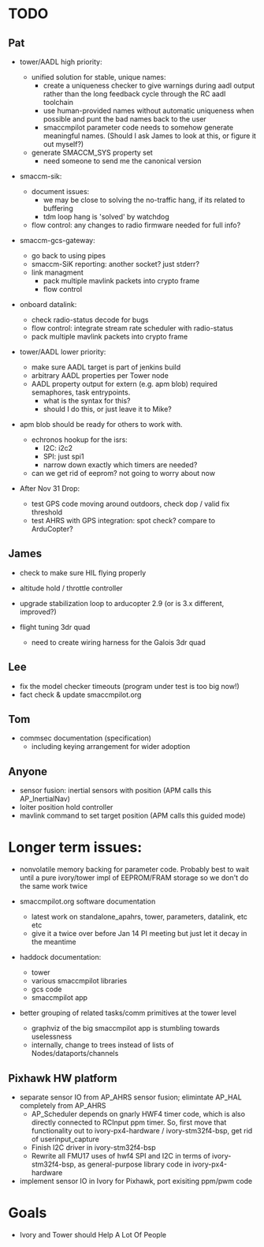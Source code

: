 # TODO

## Pat

- tower/AADL high priority:
    - unified solution for stable, unique names:
        - create a uniqueness checker to give warnings during aadl output
          rather than the long feedback cycle through the RC aadl toolchain
        - use human-provided names without automatic uniqueness when
          possible and punt the bad names back to the user
        - smaccmpilot parameter code needs to somehow generate meaningful
          names. (Should I ask James to look at this, or figure it out myself?)
    - generate SMACCM\_SYS property set
        - need someone to send me the canonical version

- smaccm-sik:
    - document issues:
        - we may be close to solving the no-traffic hang, if its related
          to buffering
        - tdm loop hang is 'solved' by watchdog
    - flow control: any changes to radio firmware needed for full info?

- smaccm-gcs-gateway:
    - go back to using pipes
    - smaccm-SiK reporting: another socket? just stderr?
    - link managment
        - pack multiple mavlink packets into crypto frame
        - flow control

- onboard datalink:
    - check radio-status decode for bugs
    - flow control: integrate stream rate scheduler with radio-status
    - pack multiple mavlink packets into crypto frame

- tower/AADL lower priority:
    - make sure AADL target is part of jenkins build
    - arbitrary AADL properties per Tower node
    - AADL property output for extern (e.g. apm blob) required semaphores,
      task entrypoints.
        - what is the syntax for this?
        - should I do this, or just leave it to Mike?

- apm blob should be ready for others to work with.
    - echronos hookup for the isrs:
        - I2C: i2c2
        - SPI: just spi1
        - narrow down exactly which timers are needed?
    - can we get rid of eeprom? not going to worry about now

- After Nov 31 Drop:
    - test GPS code moving around outdoors, check dop / valid fix threshold
    - test AHRS with GPS integration: spot check? compare to ArduCopter?

## James

- check to make sure HIL flying properly

- altitude hold / throttle controller
- upgrade stabilization loop to arducopter 2.9 (or is 3.x different, improved?)

- flight tuning 3dr quad
    - need to create wiring harness for the Galois 3dr quad

## Lee

- fix the model checker timeouts (program under test is too big now!)
- fact check & update smaccmpilot.org


## Tom

- commsec documentation (specification)
    - including keying arrangement for wider adoption

## Anyone

- sensor fusion: inertial sensors with position (APM calls this AP_InertialNav)
- loiter position hold controller
- mavlink command to set target position (APM calls this guided mode)

# Longer term issues:

- nonvolatile memory backing for parameter code. Probably best to wait until
  a pure ivory/tower impl of EEPROM/FRAM storage so we don't do the same work
  twice

- smaccmpilot.org software documentation
    - latest work on standalone_apahrs, tower, parameters, datalink, etc etc
    - give it a twice over before Jan 14 PI meeting but just let it decay in the meantime

- haddock documentation:
    - tower
    - various smaccmpilot libraries
    - gcs code
    - smaccmpilot app

- better grouping of related tasks/comm primitives at the tower level
    - graphviz of the big smaccmpilot app is stumbling towards uselessness
    - internally, change to trees instead of lists of Nodes/dataports/channels

## Pixhawk HW platform
- separate sensor IO from AP_AHRS sensor fusion; elimintate AP_HAL completely from AP_AHRS
    - AP_Scheduler depends on gnarly HWF4 timer code, which is also directly
      connected to RCInput ppm timer. So, first move that functionality out
      to ivory-px4-hardware / ivory-stm32f4-bsp, get rid of userinput_capture
    - Finish I2C driver in ivory-stm32f4-bsp
    - Rewrite all FMU17 uses of hwf4 SPI and I2C in terms of
      ivory-stm32f4-bsp, as general-purpose library code in ivory-px4-hardware
- implement sensor IO in Ivory for Pixhawk, port exisiting ppm/pwm code

# Goals

- Ivory and Tower should Help A Lot Of People

